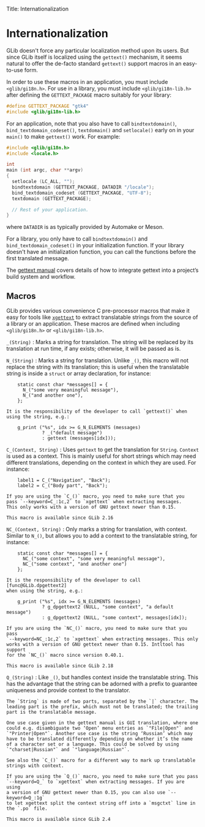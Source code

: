 Title: Internationalization

# Internationalization

GLib doesn't force any particular localization method upon its users. But
since GLib itself is localized using the `gettext()` mechanism, it seems
natural to offer the de-facto standard `gettext()` support macros in an
easy-to-use form.

In order to use these macros in an application, you must include
`<glib/gi18n.h>`. For use in a library, you must include `<glib/gi18n-lib.h>`
after defining the `GETTEXT_PACKAGE` macro suitably for your library:

```c
#define GETTEXT_PACKAGE "gtk4"
#include <glib/gi18n-lib.h>
```

For an application, note that you also have to call `bindtextdomain()`,
`bind_textdomain_codeset()`, `textdomain()` and `setlocale()` early on in your
`main()` to make `gettext()` work. For example:

```c
#include <glib/gi18n.h>
#include <locale.h>

int
main (int argc, char **argv)
{
  setlocale (LC_ALL, "");
  bindtextdomain (GETTEXT_PACKAGE, DATADIR "/locale");
  bind_textdomain_codeset (GETTEXT_PACKAGE, "UTF-8");
  textdomain (GETTEXT_PACKAGE);

  // Rest of your application.
}
```

where `DATADIR` is as typically provided by Automake or Meson.

For a library, you only have to call `bindtextdomain()` and
`bind_textdomain_codeset()` in your initialization function. If your library
doesn't have an initialization function, you can call the functions before
the first translated message.

The [gettext
manual](http://www.gnu.org/software/gettext/manual/gettext.html#Maintainers)
covers details of how to integrate gettext into a project’s build system and
workflow.

## Macros

GLib provides various convenience C pre-processor macros that make it easy
for tools like [`xgettext`](https://www.gnu.org/software/gettext/manual/html_node/xgettext-Invocation.html)
to extract translatable strings from the source of a library or an
application. These macros are defined when including `<glib/gi18n.h>` or
`<glib/gi18n-lib.h>`.

`_(String)`
:   Marks a string for translation. The string will be replaced by its
    translation at run time, if any exists; otherwise, it will be passed
    as is.


`N_(String)`
:   Marks a string for translation. Unlike `_()`, this macro will not
    replace the string with its translation; this is useful when the
    translatable string is inside a `struct` or array declaration, for
    instance:

        static const char *messages[] = {
          N_("some very meaningful message"),
          N_("and another one"),
        };

    It is the responsibility of the developer to call `gettext()` when
    using the string, e.g.:

        g_print ("%s", idx >= G_N_ELEMENTS (messages)
                 ? _("default message")
                 : gettext (messages[idx]));


`C_(Context, String)`
:   Uses `gettext` to get the translation for `String`. `Context` is
    used as a context. This is mainly useful for short strings which
    may need different translations, depending on the context in which
    they are used. For instance:

        label1 = C_("Navigation", "Back");
        label2 = C_("Body part", "Back");

    If you are using the `C_()` macro, you need to make sure that you
    pass `--keyword=C_:1c,2` to `xgettext` when extracting messages.
    This only works with a version of GNU gettext newer than 0.15.

    This macro is available since GLib 2.16


`NC_(Context, String)`
:   Only marks a string for translation, with context. Similar to `N_()`,
    but allows you to add a context to the translatable string, for
    instance:

        static const char *messages[] = {
          NC_("some context", "some very meaningful message"),
          NC_("some context", "and another one")
        };

    It is the responsibility of the developer to call [func@GLib.dpgettext2]
    when using the string, e.g.:

        g_print ("%s", idx >= G_N_ELEMENTS (messages)
                 ? g_dpgettext2 (NULL, "some context", "a default message")
                 : g_dpgettext2 (NULL, "some context", messages[idx]);

    If you are using the `NC_()` macro, you need to make sure that you pass
    `--keyword=NC_:1c,2` to `xgettext` when extracting messages. This only
    works with a version of GNU gettext newer than 0.15. Intltool has support
    for the `NC_()` macro since version 0.40.1.

    This macro is available since GLib 2.18

`Q_(String)`
:   Like `_()`, but handles context inside the translatable string. This has
    the advantage that the string can be adorned with a prefix to guarantee
    uniqueness and provide context to the translator.

    The `String` is made of two parts, separated by the `|` character. The
    leading part is the prefix, which must not be translated; the trailing
    part is the translatable message.

    One use case given in the gettext manual is GUI translation, where one
    could e.g. disambiguate two ‘Open’ menu entries as `"File|Open"` and
    `"Printer|Open"`. Another use case is the string ‘Russian’ which may
    have to be translated differently depending on whether it’s the name
    of a character set or a language. This could be solved by using
    `"charset|Russian"` and `"language|Russian"`.

    See also the `C_()` macro for a different way to mark up translatable
    strings with context.

    If you are using the `Q_()` macro, you need to make sure that you pass
    `--keyword=Q_` to `xgettext` when extracting messages. If you are using
    a version of GNU gettext newer than 0.15, you can also use `--keyword=Q_:1g`
    to let xgettext split the context string off into a `msgctxt` line in
    the `.po` file.

    This macro is available since GLib 2.4
